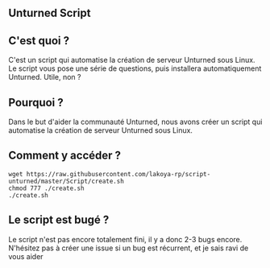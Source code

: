 ## Unturned Script

## C'est quoi ?

C'est un script qui automatise la création de serveur Unturned sous Linux. Le script vous pose une série de questions, puis installera automatiquement Unturned.
Utile, non ?

## Pourquoi ?

Dans le but d'aider la communauté Unturned, nous avons créer un script qui automatise la création de serveur Unturned sous Linux.

## Comment y accéder ?

	wget https://raw.githubusercontent.com/lakoya-rp/script-unturned/master/Script/create.sh
    chmod 777 ./create.sh
    ./create.sh

## Le script est bugé ?

Le script n'est pas encore totalement fini, il y a donc 2-3 bugs encore.
N'hésitez pas à créer une issue si un bug est récurrent, et je sais ravi de vous aider
